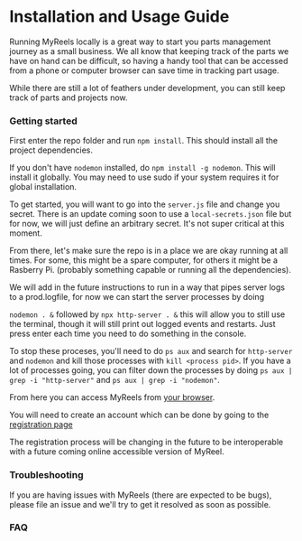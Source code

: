 # Installation and Usage Guide

Running MyReels locally is a great way to start you parts management journey as a small business. We all know that keeping track of the parts we have on hand can be difficult, so having a handy tool that can be accessed from a phone or computer browser can save time in tracking part usage.

While there are still a lot of feathers under development, you can still keep track of parts and projects now.

### Getting started ###

First enter the repo folder and run `npm install`. This should install all the project dependencies.

If you don't have `nodemon` installed, do `npm install -g nodemon`. This will install it globally. You may need to use sudo if your system requires it for global installation.

To get started, you will want to go into the `server.js` file and change you secret. There is an update coming soon to use a `local-secrets.json` file but for now, we will just define an arbitrary secret. It's not super critical at this moment.

From there, let's make sure the repo is in a place we are okay running at all times. For some, this might be a spare computer, for others it might be a Rasberry Pi. (probably something capable or running all the dependencies).

We will add in the future instructions to run in a way that pipes server logs to a prod.logfile, for now we can start the server processes by doing 

`nodemon . &` followed by `npx http-server . &` this will allow you to still use the terminal, though it will still print out logged events and restarts. Just press enter each time you need to do something in the console.

To stop these proceses, you'll need to do `ps aux` and search for `http-server` and `nodemon` and kill those processes with `kill <process pid>`. If you have a lot of processes going, you can filter down the processes by doing `ps aux | grep -i "http-server"` and `ps aux | grep -i "nodemon"`.

From here you can access MyReels from [your browser](http://localhost:8080).

You will need to create an account which can be done by going to the [registration page](http://localhost:8080/register.html)

The registration process will be changing in the future to be interoperable with a future coming online accessible version of MyReel.

### Troubleshooting ###

If you are having issues with MyReels (there are expected to be bugs), please file an issue and we'll try to get it resolved as soon as possible.

### FAQ ###
